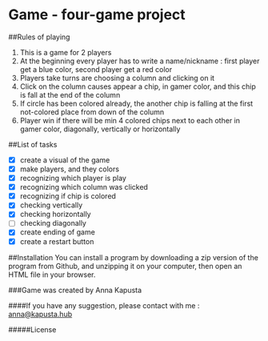 # Game - four-game project

##Rules of playing
1. This is a game for 2 players
2. At the beginning every player has to write a name/nickname : first player
get a blue color, second player get a red color
3. Players take turns are choosing a column and clicking on it
4. Click on the column causes appear a chip, in gamer color, and this chip is
fall at the end of the column
5. If circle has been colored already, the another chip is falling at the first
not-colored place from down of the column
6. Player win if there will be min 4 colored chips next to each other in
gamer color, diagonally, vertically or horizontally

##List of tasks
-[x] create a visual of the game
-[x] make players, and they colors  
-[x] recognizing which player is play
-[x] recognizing which column was clicked
-[x] recognizing if chip is colored
-[x] checking vertically
-[x] checking horizontally
-[ ] checking diagonally
-[x] create ending of game
-[x] create a restart button

##Installation
You can install a program by downloading a zip version of the program
from Github, and unzipping it on your computer, then open an HTML file
in your browser. 


###Game was created by Anna Kapusta

####If you have any suggestion, please contact with me : anna@kapusta.hub

#####License
